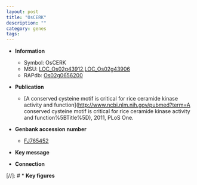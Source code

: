 ```yaml
---
layout: post
title: "OsCERK"
description: ""
category: genes
tags: 
---
```


* **Information**  
    + Symbol: OsCERK  
    + MSU: [LOC_Os02g43912](http://rice.uga.edu/cgi-bin/ORF_infopage.cgi?orf=LOC_Os02g43912),[LOC_Os02g43906](http://rice.uga.edu/cgi-bin/ORF_infopage.cgi?orf=LOC_Os02g43906)  
    + RAPdb: [Os02g0656200](http://rapdb.dna.affrc.go.jp/viewer/gbrowse_details/irgsp1?name=Os02g0656200)  

* **Publication**  
    + [A conserved cysteine motif is critical for rice ceramide kinase activity and function](http://www.ncbi.nlm.nih.gov/pubmed?term=A conserved cysteine motif is critical for rice ceramide kinase activity and function%5BTitle%5D), 2011, PLoS One.

* **Genbank accession number**  
    + [FJ765452](http://www.ncbi.nlm.nih.gov/nuccore/FJ765452)

* **Key message**  

* **Connection**  

[//]: # * **Key figures**  


